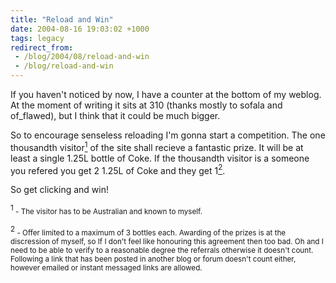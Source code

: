 ```yaml
---
title: "Reload and Win"
date: 2004-08-16 19:03:02 +1000
tags: legacy
redirect_from:
 - /blog/2004/08/reload-and-win
 - /blog/reload-and-win
---
```


If you haven't noticed by now, I have a counter at the bottom of my weblog. At the moment of writing it sits at 310 (thanks mostly to sofala and of_flawed), but I think that it could be much bigger.



So to encourage senseless reloading I'm gonna start a competition. The one thousandth visitor<a href="#foot1"><sup>1</sup></a> of the site shall recieve a fantastic prize. It will be at least a single 1.25L bottle of Coke. If the thousandth visitor is a someone you refered you get 2 1.25L of Coke and they get 1<a href="#foot2"><sup>2</sup></a>.



So get clicking and win!





<a name="foot1"><sup>1</sup></a><small> - The visitor has to be Australian and known to myself.</small>

<a name="foot2"><sup>2</sup></a><small> - Offer limited to a maximum of 3 bottles each. Awarding of the prizes is at the discression of myself, so If I don't feel like honouring this agreement then too bad. Oh and I need to be able to verify to a reasonable degree the referrals otherwise it doesn't count. Following a link that has been posted in another blog or forum doesn't count either, however emailed or instant messaged links are allowed.</small>

